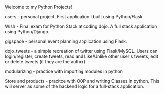 Welcome to my Python Projects!

users - personal project. First application I built using Python/Flask

Wish - Final exam for Python Stack at coding dojo. A full stack application using Python/Django. 

gigspace - personal event planning application using Flask. 

dojo_tweets - a simple recreation of twitter using Flask/MySQL. Users can login/register, create tweets, read and Like/Unlike other user's tweets, edit or delete tweets (if they are the author)

modularizing - practice with importing modules in python

Store and products - pracitce with OOP and writing Classes in python. This will server as some of the backend logic for a full-stack application. 